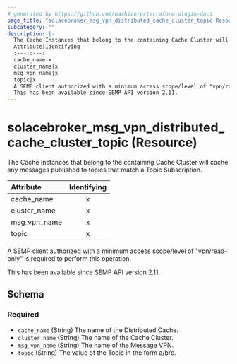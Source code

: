 ```yaml
---
# generated by https://github.com/hashicorp/terraform-plugin-docs
page_title: "solacebroker_msg_vpn_distributed_cache_cluster_topic Resource - solacebroker"
subcategory: ""
description: |-
  The Cache Instances that belong to the containing Cache Cluster will cache any messages published to topics that match a Topic Subscription.
  Attribute|Identifying
  :---|:---:
  cache_name|x
  cluster_name|x
  msg_vpn_name|x
  topic|x
  A SEMP client authorized with a minimum access scope/level of "vpn/read-only" is required to perform this operation.
  This has been available since SEMP API version 2.11.
---
```


# solacebroker_msg_vpn_distributed_cache_cluster_topic (Resource)

The Cache Instances that belong to the containing Cache Cluster will cache any messages published to topics that match a Topic Subscription.


Attribute|Identifying
:---|:---:
cache_name|x
cluster_name|x
msg_vpn_name|x
topic|x



A SEMP client authorized with a minimum access scope/level of "vpn/read-only" is required to perform this operation.

This has been available since SEMP API version 2.11.



<!-- schema generated by tfplugindocs -->
## Schema

### Required

- `cache_name` (String) The name of the Distributed Cache.
- `cluster_name` (String) The name of the Cache Cluster.
- `msg_vpn_name` (String) The name of the Message VPN.
- `topic` (String) The value of the Topic in the form a/b/c.
